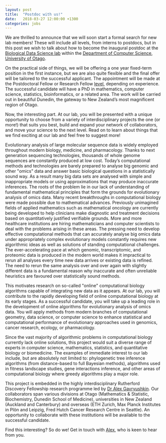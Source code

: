 ```yaml
---
layout: post
title:  "Postdoc with us!"
date:   2018-03-27 12:00:00 +1300
categories: jobs
---
```


We are thrilled to announce that we will soon start a formal search for new lab members!
These will include all levels, from interns to postdocs, but in this post we wish to talk about how to become the inaugural postdoc at the [Biological Data Science lab](http://lab.gavruskin.com) within the [Department of Computer Science](http://www.cs.otago.ac.nz/), [University of Otago](http://www.otago.ac.nz/).

On the practical side of things, we will be offering a one year fixed-term position in the first instance, but we are also quite flexible and the final offer will be tailored to the successful applicant.
The appointment will be made at the Postdoctoral Fellow or Research Fellow [level](http://www.otago.ac.nz/humanresources/working-at-otago/salaries-and-payments/pay-scales/index.html), depending on experience.
The successful candidate will have a PhD in mathematics, computer science, statistics, bioinformatics, or a related area.
The work will be carried out in beautiful Dunedin, the gateway to New Zealand’s most magnificent region of Otago.

Now, the interesting part.
At our lab, you will be presented with a unique opportunity to choose from a variety of interdisciplinary projects the one (or more!) that suits you best, build and expand your network of collaborators, and move your science to the next level.
Read on to learn about things that we find exciting at our lab and feel free to suggest more!

Evolutionary analysis of large molecular sequence data is widely employed throughout modern biology, medicine, and pharmacology.
Thanks to next generation sequencing technologies, thousands of whole genome sequences are constantly produced at low cost.
Today’s computational methods and technologies are barely prepared to analyse big genomic and other "omics" data and answer basic biological questions in a statistically sound way.
As a result many big data sets are analysed with simple and inappropriate models or using approximations that may produce inaccurate inferences.
The roots of the problem lie in our lack of understanding of fundamental mathematical principles that form the grounds for evolutionary analysis of omics data.
Many recent breakthroughs in computational biology were made possible due to mathematical advances.
Previously unimagined fields of applied mathematics such as mathematical oncology are currently being developed to help clinicians make diagnostic and treatment decisions based on quantitatively justified verifiable grounds.
More and more healthcare institutions are hiring mathematicians and computer scientists to deal with the problems arising in these areas.
The pressing need to develop effective computational methods that can accurately analyse big omics data under appropriately complex evolutionary models constantly requires new algorithmic ideas as well as solutions of standing computational challenges.
The ever-accelerating pace at which genomic, transcriptomic, and proteomic data is produced in the modern world makes it impractical to rerun all analyses every time new data arrives or existing data is refined.
The need to rerun the same analysis over and over again with slightly different data is a fundamental reason why inaccurate and often unreliable heuristics are favoured over statistically sound methods.

This motivates research on so-called "online" computational biology algorithms capable of integrating new data as it appears.
At our lab, you will contribute to the rapidly developing field of online computational biology at its early stages.
As a successful candidate, you will take up a leading role in the development of online algorithms for evolutionary analysis of omics data.
You will apply methods from modern branches of computational geometry, data science, or computer science to enhance statistical and computational performance of evolutionary approaches used in genomics, cancer research, ecology, or pharmacology.

Since the vast majority of algorithmic problems in computational biology currently lack online solutions, this project would suit a diverse range of experts in computer science, mathematics, statistics, and quantitative biology or biomedicine.
The examples of immediate interest to our lab include, but are absolutely not limited to: phylogenetic tree inference algorithms (from distance-based to full Bayesian methods), algorithms used in fitness landscape studies, gene interactions inference, and other areas of computational biology where greedy algorithms play a major role.

This project is embedded in the highly interdisciplinary Rutherford Discovery Fellowship research programme led by [Dr Alex Gavryushkin](http://lab.gavruskin.com/alex/).
Our collaborators span various divisions at Otago (Mathematics & Statistic, Biochemistry, Dunedin School of Medicine), universities in New Zealand (Auckland and Canterbury) and overseas (ETH Zurich, Max Planck Institutes in Plön and Leipzig, Fred Hutch Cancer Research Centre in Seattle).
An opportunity to collaborate with these institutions will be available to the successful candidate.

Find this interesting? So do we! Get in touch with [Alex](mailto:alex@gavruskin.com), who is keen to hear from you.
